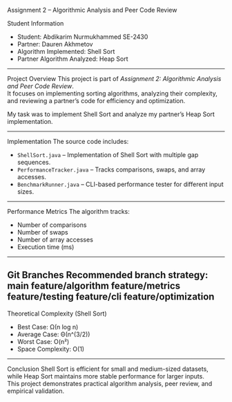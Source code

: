 Assignment 2 – Algorithmic Analysis and Peer Code Review

Student Information
- Student: Abdikarim Nurmukhammed SE-2430 
- Partner: Dauren Akhmetov  
- Algorithm Implemented: Shell Sort  
- Partner Algorithm Analyzed: Heap Sort  

---

Project Overview
This project is part of *Assignment 2: Algorithmic Analysis and Peer Code Review*.  
It focuses on implementing sorting algorithms, analyzing their complexity, and reviewing a partner’s code for efficiency and optimization.

My task was to implement Shell Sort and analyze my partner’s Heap Sort implementation.

---

Implementation
The source code includes:
- `ShellSort.java` – Implementation of Shell Sort with multiple gap sequences.  
- `PerformanceTracker.java` – Tracks comparisons, swaps, and array accesses.  
- `BenchmarkRunner.java` – CLI-based performance tester for different input sizes.  

---

Performance Metrics
The algorithm tracks:
- Number of comparisons  
- Number of swaps  
- Number of array accesses  
- Execution time (ms)

---

Git Branches
Recommended branch strategy:
main
feature/algorithm
feature/metrics
feature/testing
feature/cli
feature/optimization
---

Theoretical Complexity (Shell Sort)
- Best Case: Ω(n log n)  
- Average Case: Θ(n^(3/2))  
- Worst Case: O(n²)  
- Space Complexity: O(1)

---

Conclusion
Shell Sort is efficient for small and medium-sized datasets, while Heap Sort maintains more stable performance for larger inputs.  
This project demonstrates practical algorithm analysis, peer review, and empirical validation.
